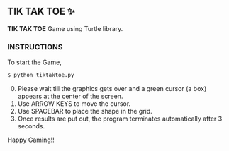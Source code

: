 ## TIK TAK TOE :sparkles:

**TIK TAK TOE** Game using Turtle library.

### INSTRUCTIONS

To start the Game,
```bash
$ python tiktaktoe.py
```
0. Please wait till the graphics gets over and a green cursor (a box) appears at the center of the screen.
1. Use ARROW KEYS to move the cursor.
2. Use SPACEBAR to place the shape in the grid.
3. Once results are put out, the program terminates automatically after 3 seconds.

Happy Gaming!!
